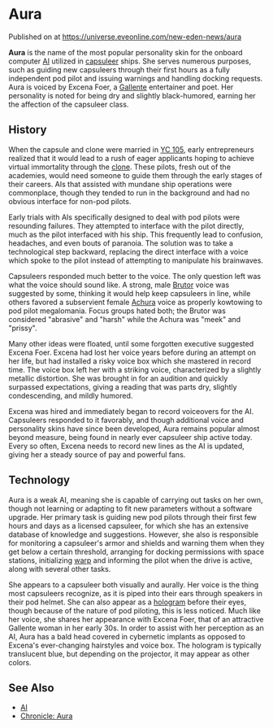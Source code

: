 # Aura
Published on  at https://universe.eveonline.com/new-eden-news/aura

**Aura** is the name of the most popular personality skin
for the onboard computer [AI](67UaJpJzvXXlhQc8a0GnWR) utilized in
[capsuleer](15umOALoFBZxVS2oaggvJQ) ships. She serves numerous purposes,
such as guiding new capsuleers through their first hours as a fully
independent pod pilot and issuing warnings and handling docking
requests. Aura is voiced by Excena Foer, a
[Gallente](4bufc5OaK80rlo20Pez6gK) entertainer and poet. Her
personality is noted for being dry and slightly black-humored, earning
her the affection of the capsuleer class.

History
-------

When the capsule and clone were married in [YC 105](7fPQjSvh0UicNGNdh3nVkd), early entrepreneurs realized that it would
lead to a rush of eager applicants hoping to achieve virtual immortality
through the [clone](5y5CUyA9h4xXY40dInhn3o). These pilots, fresh out of the
academies, would need someone to guide them through the early stages of
their careers. AIs that assisted with mundane ship operations were
commonplace, though they tended to run in the background and had no
obvious interface for non-pod pilots.

Early trials with AIs specifically designed to deal with pod pilots were
resounding failures. They attempted to interface with the pilot
directly, much as the pilot interfaced with his ship. This frequently
lead to confusion, headaches, and even bouts of paranoia. The solution
was to take a technological step backward, replacing the direct
interface with a voice which spoke to the pilot instead of attempting to
manipulate his brainwaves.

Capsuleers responded much better to the voice. The only question left
was what the voice should sound like. A strong, male
[Brutor](brutor) voice was suggested by some, thinking it
would help keep capsuleers in line, while others favored a subservient
female [Achura](4zhtMkBDe0W8xX2ihsfnik) voice as properly kowtowing to pod
pilot megalomania. Focus groups hated both; the Brutor was considered
"abrasive" and "harsh" while the Achura was "meek" and "prissy".

Many other ideas were floated, until some forgotten executive suggested
Excena Foer. Excena had lost her voice years before during an attempt on
her life, but had installed a risky voice box which she mastered in
record time. The voice box left her with a striking voice, characterized
by a slightly metallic distortion. She was brought in for an audition
and quickly surpassed expectations, giving a reading that was parts dry,
slightly condescending, and mildly humored.

Excena was hired and immediately began to record voiceovers for the AI.
Capsuleers responded to it favorably, and though additional voice and
personality skins have since been developed, Aura remains popular almost
beyond measure, being found in nearly ever capsuleer ship active today.
Every so often, Excena needs to record new lines as the AI is updated,
giving her a steady source of pay and powerful fans.

Technology
----------

Aura is a weak AI, meaning she is capable of carrying out tasks on her
own, though not learning or adapting to fit new parameters without a
software upgrade. Her primary task is guiding new pod pilots through
their first few hours and days as a licensed capsuleer, for which she
has an extensive database of knowledge and suggestions. However, she
also is responsible for monitoring a capsuleer's armor and shields and
warning them when they get below a certain threshold, arranging for
docking permissions with space stations, initializing
[warp](7o1BhmhKqoA32WfmkW8Yqt) and informing the pilot when the drive is
active, along with several other tasks.

She appears to a capsuleer both visually and aurally. Her voice is the
thing most capsuleers recognize, as it is piped into their ears through
speakers in their pod helmet. She can also appear as a
[hologram](3R2yaSdkUb08ifof3FfTZd) before their eyes, though because
of the nature of pod piloting, this is less noticed. Much like her
voice, she shares her appearance with Excena Foer, that of an attractive
Gallente woman in her early 30s. In order to assist with her perception
as an AI, Aura has a bald head covered in cybernetic implants as opposed
to Excena's ever-changing hairstyles and voice box. The hologram is
typically translucent blue, but depending on the projector, it may
appear as other colors.

See Also
--------

-   [AI](67UaJpJzvXXlhQc8a0GnWR)
-   [Chronicle: Aura](lQigTZcM5q95pNi6QT91k)
